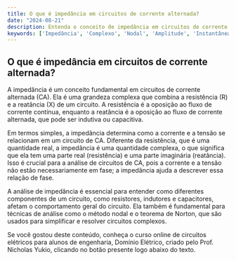 ```yaml
---
title: O que é impedância em circuitos de corrente alternada?
date: "2024-08-21"
description: Entenda o conceito de impedância em circuitos de corrente alternada e sua importância na análise de circuitos elétricos.
keywords: ['Impedância', 'Complexo', 'Nodal', 'Amplitude', 'Instantânea', 'Norton', 'Potência']
---
```


## O que é impedância em circuitos de corrente alternada?

A impedância é um conceito fundamental em circuitos de corrente alternada (CA). Ela é uma grandeza complexa que combina a resistência (R) e a reatância (X) de um circuito. A resistência é a oposição ao fluxo de corrente contínua, enquanto a reatância é a oposição ao fluxo de corrente alternada, que pode ser indutiva ou capacitiva.

Em termos simples, a impedância determina como a corrente e a tensão se relacionam em um circuito de CA. Diferente da resistência, que é uma quantidade real, a impedância é uma quantidade complexa, o que significa que ela tem uma parte real (resistência) e uma parte imaginária (reatância). Isso é crucial para a análise de circuitos de CA, pois a corrente e a tensão não estão necessariamente em fase; a impedância ajuda a descrever essa relação de fase.

A análise de impedância é essencial para entender como diferentes componentes de um circuito, como resistores, indutores e capacitores, afetam o comportamento geral do circuito. Ela também é fundamental para técnicas de análise como o método nodal e o teorema de Norton, que são usados para simplificar e resolver circuitos complexos.

Se você gostou deste conteúdo, conheça o curso online de circuitos elétricos para alunos de engenharia, Domínio Elétrico, criado pelo Prof. Nicholas Yukio, clicando no botão presente logo abaixo do texto.
